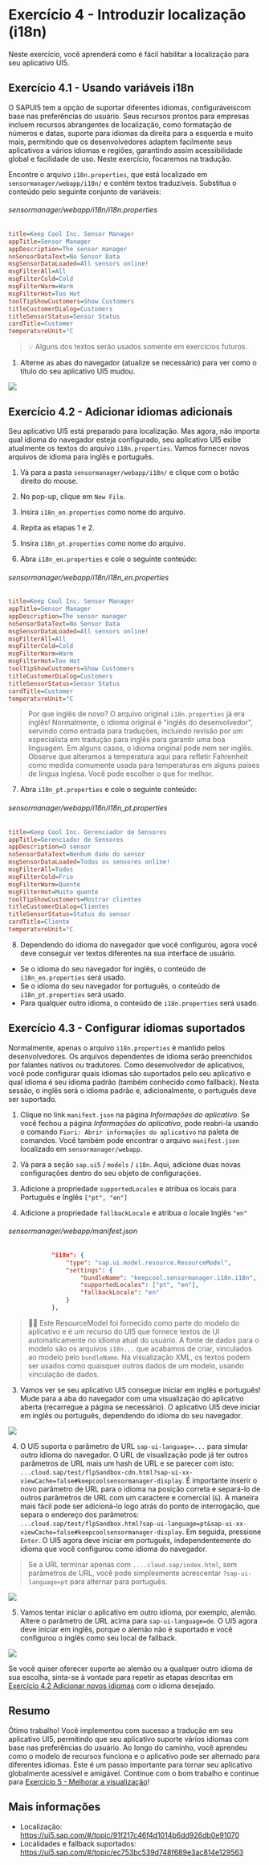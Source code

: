 
# Exercício 4 - Introduzir localização (i18n)

Neste exercício, você aprenderá como é fácil habilitar a localização para seu aplicativo UI5.

## Exercício 4.1 - Usando variáveis ​​i18n

O SAPUI5 tem a opção de suportar diferentes idiomas, configuráveis ​​com base nas preferências do usuário. Seus recursos prontos para empresas incluem recursos abrangentes de localização, como formatação de números e datas, suporte para idiomas da direita para a esquerda e muito mais, permitindo que os desenvolvedores adaptem facilmente seus aplicativos a vários idiomas e regiões, garantindo assim acessibilidade global e facilidade de uso. Neste exercício, focaremos na tradução.

Encontre o arquivo `i18n.properties`, que está localizado em `sensormanager/webapp/i18n/` e contém textos traduzíveis. Substitua o conteúdo pelo seguinte conjunto de variáveis:

###### sensormanager/webapp/i18n/i18n.properties

```ini
title=Keep Cool Inc. Sensor Manager
appTitle=Sensor Manager
appDescription=The sensor manager
noSensorDataText=No Sensor Data
msgSensorDataLoaded=All sensors online!
msgFilterAll=All
msgFilterCold=Cold
msgFilterWarm=Warm
msgFilterHot=Too Hot
toolTipShowCustomers=Show Customers
titleCustomerDialog=Customers
titleSensorStatus=Sensor Status
cardTitle=Customer
temperatureUnit=°C
```

>💡 Alguns dos textos serão usados ​​somente em exercícios futuros.

1. Alterne as abas do navegador (atualize se necessário) para ver como o título do seu aplicativo UI5 mudou.

![](images/BTP_04_0010.png)

## Exercício 4.2 - Adicionar idiomas adicionais

Seu aplicativo UI5 está preparado para localização. Mas agora, não importa qual idioma do navegador esteja configurado, seu aplicativo UI5 exibe atualmente os textos do arquivo `i18n.properties`.
Vamos fornecer novos arquivos de idioma para inglês e português.

1. Vá para a pasta `sensormanager/webapp/i18n/` e clique com o botão direito do mouse.

2. No pop-up, clique em `New File`.

3. Insira `i18n_en.properties` como nome do arquivo.

4. Repita as etapas 1 e 2.

5. Insira `i18n_pt.properties` como nome do arquivo.

6. Abra `i18n_en.properties` e cole o seguinte conteúdo:

###### sensormanager/webapp/i18n/i18n_en.properties

```ini
title=Keep Cool Inc. Sensor Manager
appTitle=Sensor Manager
appDescription=The sensor manager
noSensorDataText=No Sensor Data
msgSensorDataLoaded=All sensors online!
msgFilterAll=All
msgFilterCold=Cold
msgFilterWarm=Warm
msgFilterHot=Too Hot
toolTipShowCustomers=Show Customers
titleCustomerDialog=Customers
titleSensorStatus=Sensor Status
cardTitle=Customer
temperatureUnit=°C
```

>Por que inglês de novo? O arquivo original `i18n.properties` já era inglês! Normalmente, o idioma original é "inglês do desenvolvedor", servindo como entrada para traduções, incluindo revisão por um especialista em tradução para inglês para garantir uma boa linguagem. Em alguns casos, o idioma original pode nem ser inglês. Observe que alteramos a temperatura aqui para refletir Fahrenheit como medida comumente usada para temperaturas em alguns países de língua inglesa. Você pode escolher o que for melhor.

7. Abra `i18n_pt.properties` e cole o seguinte conteúdo:
   
###### sensormanager/webapp/i18n/i18n_pt.properties

```ini
title=Keep Cool Inc. Gerenciador de Sensores
appTitle=Gerenciador de Sensores
appDescription=O sensor
noSensorDataText=Nenhum dado do sensor
msgSensorDataLoaded=Todos os sensores online!
msgFilterAll=Todos
msgFilterCold=Frio
msgFilterWarm=Quente
msgFilterHot=Muito quente
toolTipShowCustomers=Mostrar clientes
titleCustomerDialog=Clientes
titleSensorStatus=Status do sensor
cardTitle=Cliente
temperatureUnit=°C
```

8. Dependendo do idioma do navegador que você configurou, agora você deve conseguir ver textos diferentes na sua interface de usuário.
* Se o idioma do seu navegador for inglês, o conteúdo de `i18n_en.properties` será usado.
* Se o idioma do seu navegador for português, o conteúdo de `i18n_pt.properties` será usado.
* Para qualquer outro idioma, o conteúdo de `i18n.properties` será usado.

## Exercício 4.3 - Configurar idiomas suportados

Normalmente, apenas o arquivo `i18n.properties` é mantido pelos desenvolvedores. Os arquivos dependentes de idioma serão preenchidos por falantes nativos ou tradutores. Como desenvolvedor de aplicativos, você pode configurar quais idiomas são suportados pelo seu aplicativo e qual idioma é seu idioma padrão (também conhecido como fallback). Nesta sessão, o inglês será o idioma padrão e, adicionalmente, o português deve ser suportado.

1. Clique no link `manifest.json` na página *Informações do aplicativo*. Se você fechou a página *Informações do aplicativo*, pode reabri-la usando o comando `Fiori: Abrir informações do aplicativo` na paleta de comandos. Você também pode encontrar o arquivo `manifest.json` localizado em `sensormanager/webapp`.

2. Vá para a seção `sap.ui5` / `models` / `i18n`. Aqui, adicione duas novas configurações dentro do seu objeto de configurações.
1. Adicione a propriedade `supportedLocales` e atribua os locais para Português e Inglês `["pt", "en"]`
2. Adicione a propriedade `fallbackLocale` e atribua o locale Inglês `"en"`

###### sensormanager/webapp/manifest.json

```json
            "i18n": {
                "type": "sap.ui.model.resource.ResourceModel",
                "settings": {
                    "bundleName": "keepcool.sensormanager.i18n.i18n",
                    "supportedLocales": ["pt", "en"],
                    "fallbackLocale": "en"
                }
            },
```

>🧑‍🎓 Este ResourceModel foi fornecido como parte do modelo do aplicativo e é um recurso do UI5 que fornece textos de UI automaticamente no idioma atual do usuário. A fonte de dados para o modelo são os arquivos `i18n...` que acabamos de criar, vinculados ao modelo pelo `bundleName`. Na visualização XML, os textos podem ser usados ​​como quaisquer outros dados de um modelo, usando vinculação de dados.

3. Vamos ver se seu aplicativo UI5 consegue iniciar em inglês e português! Mude para a aba do navegador com uma visualização do aplicativo aberta (recarregue a página se necessário). O aplicativo UI5 deve iniciar em inglês ou português, dependendo do idioma do seu navegador.

![](images/BTP_04_0010.png)

4. O UI5 suporta o parâmetro de URL `sap-ui-language=...` para simular outro idioma do navegador. O URL de visualização pode já ter outros parâmetros de URL mais um hash de URL e se parecer com isto:
`...cloud.sap/test/flpSandbox-cdn.html?sap-ui-xx-viewCache=false#keepcoolsensormanager-display`. É importante inserir o novo parâmetro de URL para o idioma na posição correta e separá-lo de outros parâmetros de URL com um caractere e comercial (`&`). A maneira mais fácil pode ser adicioná-lo logo atrás do ponto de interrogação, que separa o endereço dos parâmetros:
`...cloud.sap/test/flpSandbox.html?sap-ui-language=pt&sap-ui-xx-viewCache=false#keepcoolsensormanager-display`. Em seguida, pressione `Enter`. O UI5 agora deve iniciar em português, independentemente do idioma que você configurou como idioma do navegador.

> Se a URL terminar apenas com `....cloud.sap/index.html`, sem parâmetros de URL, você pode simplesmente acrescentar `?sap-ui-language=pt` para alternar para português.

![](images/BTP_04_0020.png)

5. Vamos tentar iniciar o aplicativo em outro idioma, por exemplo, alemão. Altere o parâmetro de URL acima para `sap-ui-language=de`. O UI5 agora deve iniciar em inglês, porque o alemão não é suportado e você configurou o inglês como seu local de fallback.

![](images/BTP_04_0010.png)

Se você quiser oferecer suporte ao alemão ou a qualquer outro idioma de sua escolha, sinta-se à vontade para repetir as etapas descritas em [Exercício 4.2 Adicionar novos idiomas](#exercise-42---add-additional-languages) com o idioma desejado.

## Resumo
Ótimo trabalho! Você implementou com sucesso a tradução em seu aplicativo UI5, permitindo que seu aplicativo suporte vários idiomas com base nas preferências do usuário. Ao longo do caminho, você aprendeu como o modelo de recursos funciona e o aplicativo pode ser alternado para diferentes idiomas. Este é um passo importante para tornar seu aplicativo globalmente acessível e amigável. Continue com o bom trabalho e continue para [Exercício 5 - Melhorar a visualização](../ex5/README.md)!

## Mais informações

* Localização: https://ui5.sap.com/#/topic/91f217c46f4d1014b6dd926db0e91070
* Localidades e fallback suportados: https://ui5.sap.com/#/topic/ec753bc539d748f689e3ac814e129563
